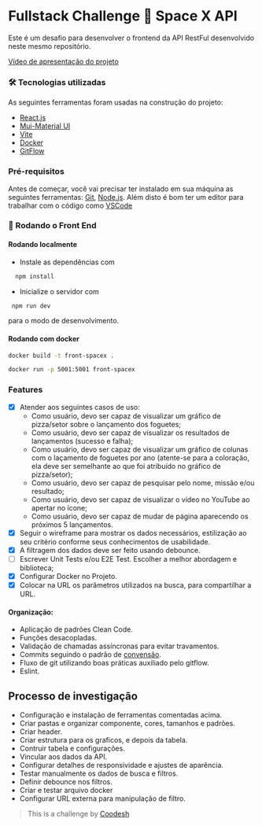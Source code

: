 # Fullstack Challenge 🏅 Space X API

Este é um desafio para desenvolver o frontend da API RestFul desenvolvido neste mesmo repositório.

[Vídeo de apresentação do projeto](https://www.loom.com/share/df0cbba02330454591ad30bb5bc702aa?sid=c5457e16-145b-4bff-9f2b-f008c0bd938b)

### 🛠 Tecnologias utilizadas

As seguintes ferramentas foram usadas na construção do projeto:

- [React.js](https://react.dev/)
- [Mui-Material UI](https://mui.com/)
- [Vite](https://vitejs.dev/config/preview-options.html)
- [Docker](https://docs.docker.com/)
- [GitFlow](https://www.atlassian.com/git/tutorials/comparing-workflows/gitflow-workflow)

### Pré-requisitos

Antes de começar, você vai precisar ter instalado em sua máquina as seguintes ferramentas:
[Git](https://git-scm.com), [Node.js](https://nodejs.org/en/).
Além disto é bom ter um editor para trabalhar com o código como [VSCode](https://code.visualstudio.com/)

### 🎲 Rodando o Front End

#### Rodando localmente

- Instale as dependências com

```bash
  npm install
```

- Inicialize o servidor com

```bash
 npm run dev
```

para o modo de desenvolvimento.

#### Rodando com docker

```bash
docker build -t front-spacex .
```

```bash
docker run -p 5001:5001 front-spacex
```

### Features

- [x] Atender aos seguintes casos de uso:
  - Como usuário, devo ser capaz de visualizar um gráfico de pizza/setor sobre o lançamento dos foguetes;
  - Como usuário, devo ser capaz de visualizar os resultados de lançamentos (sucesso e falha);
  - Como usuário, devo ser capaz de visualizar um gráfico de colunas com o laçamento de foguetes por ano (atente-se para a coloração, ela deve ser semelhante ao que foi atribuído no gráfico de pizza/setor);
  - Como usuário, devo ser capaz de pesquisar pelo nome, missão e/ou resultado;
  - Como usuário, devo ser capaz de visualizar o vídeo no YouTube ao apertar no ícone;
  - Como usuário, devo ser capaz de mudar de página aparecendo os próximos 5 lançamentos.
- [x] Seguir o wireframe para mostrar os dados necessários, estilização ao seu critério conforme seus conhecimentos de usabilidade.
- [x] A filtragem dos dados deve ser feito usando debounce.
- [ ] Escrever Unit Tests e/ou E2E Test. Escolher a melhor abordagem e biblioteca;
- [x] Configurar Docker no Projeto.
- [x] Colocar na URL os parâmetros utilizados na busca, para compartilhar a URL.

#### Organização:

- Aplicação de padrões Clean Code.
- Funções desacopladas.
- Validação de chamadas assíncronas para evitar travamentos.
- Commits seguindo o padrão de [convensão](https://www.conventionalcommits.org/en/v1.0.0/).
- Fluxo de git utilizando boas práticas auxiliado pelo gitflow.
- Eslint.

## Processo de investigação

- Configuração e instalação de ferramentas comentadas acima.
- Criar pastas e organizar componente, cores, tamanhos e padrões.
- Criar header.
- Criar estrutura para os graficos, e depois da tabela.
- Contruir tabela e configurações.
- Vincular aos dados da API.
- Configurar detalhes de responsividade e ajustes de aparência.
- Testar manualmente os dados de busca e filtros.
- Definir debounce nos filtros.
- Criar e testar arquivo docker
- Configurar URL externa para manipulação de filtro.

> This is a challenge by [Coodesh](https://coodesh.com/)
